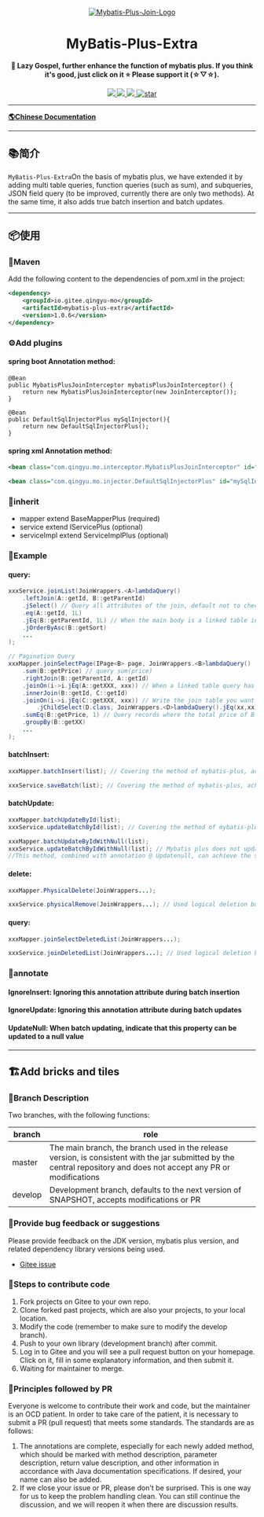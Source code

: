 <p align="center">
  <a href="https://gitee.com/qingyu-mo/mybatis-plus-extra/" target="_blank">
   <img alt="Mybatis-Plus-Join-Logo" src="https://mybatisplusjoin.com/lg.png">
  </a>
</p>
<h1 align="center">MyBatis-Plus-Extra</h1>
<p align="center">
	<strong>🍬 Lazy Gospel, further enhance the function of mybatis plus. If you think it's good, just click on it ⭐ Please support it (☆▽☆).</strong>
</p>

<p align="center">
	<a target="_blank" href="https://central.sonatype.com/artifact/io.gitee.qingyu-mo/mybatis-plus-extra">
		<img src="https://img.shields.io/maven-metadata/v?metadataUrl=https%3A%2F%2Fs01.oss.sonatype.org%2Fservice%2Flocal%2Frepo_groups%2Fpublic%2Fcontent%2Fio%2Fgitee%2Fqingyu-mo%2Fmybatis-plus-extra%2Fmaven-metadata.xml&label=Maven%20Central
" />
	</a>
	<a target="_blank" href="https://license.coscl.org.cn/MulanPSL2">
		<img src="https://img.shields.io/:license-MulanPSL2-blue.svg" />
	</a>
	<a target="_blank" href="https://www.oracle.com/java/technologies/javase/javase-jdk8-downloads.html">
		<img src="https://img.shields.io/badge/JDK-8+-green.svg" />
	</a>
	<a target="_blank" href='https://gitee.com/qingyu-mo/mybatis-plus-extra/stargazers'>
		<img src='https://gitee.com/qingyu-mo/mybatis-plus-extra/badge/star.svg?theme=gvp' alt='star'/>
	</a>
</p>

-------------------------------------------------------------------------------

[**🌎Chinese Documentation**](README.md)

-------------------------------------------------------------------------------

## 📚简介

`MyBatis-Plus-Extra`On the basis of mybatis plus, we have extended it by adding multi table queries, function queries (such as sum), and subqueries,
JSON field query (to be improved, currently there are only two methods). At the same time, it also adds true batch insertion and batch updates.

-------------------------------------------------------------------------------

## 📦使用

### 🍊Maven
Add the following content to the dependencies of pom.xml in the project:

```xml
<dependency>
    <groupId>io.gitee.qingyu-mo</groupId>
    <artifactId>mybatis-plus-extra</artifactId>
    <version>1.0.6</version>
</dependency>
```

### ⚙️Add plugins
#### spring boot Annotation method:

```jave
@Bean
public MybatisPlusJoinInterceptor mybatisPlusJoinInterceptor() {
    return new MybatisPlusJoinInterceptor(new JoinInterceptor());
}

@Bean
public DefaultSqlInjectorPlus mySqlInjector(){
    return new DefaultSqlInjectorPlus();
}
```

#### spring xml Annotation method:
```xml
<bean class="com.qingyu.mo.interceptor.MybatisPlusJoinInterceptor" id="mybatisPlusJoinInterceptor"/>

<bean class="com.qingyu.mo.injector.DefaultSqlInjectorPlus" id="mySqlInjector"/>
```
### 🔖inherit
* mapper extend BaseMapperPlus (required)
* service extend IServicePlus (optional)
* serviceImpl extend ServiceImplPlus (optional)

### 🔖Example
#### query:
```java
xxxService.joinList(JoinWrappers.<A>lambdaQuery()
    .leftJoin(A::getId, B::getParentId)
    .jSelect() // Query all attributes of the join, default not to check
    .eq(A::getId, 1L)
    .jEq(B::getParentId, 1L) // When the main body is a linked table instead of a main table, simply use the original mybatis-plus method with j
    .jOrderByAsc(B::getSort)
    ...
);

// Pagination Query
xxxMapper.joinSelectPage(IPage<B> page, JoinWrappers.<B>lambdaQuery()
    .sum(B::getPrice) // query sum(price)
    .rightJoin(B::getParentId, A::getId)
    .joinOn(i->i.jEq(A::getXXX, xxx)) // When a linked table query has more than one condition
    .innerJoin(B::getId, C::getId)
    .joinOn(i->i.jEq(C::getXXX, xxx)) // Write the join table you want to join after its join statement
        .jChildSelect(D.class, JoinWrappers.<D>lambdaQuery().jEq(xx,xx), alias) // The alias value comes from a subquery
    .sumEq(B::getPrice, 1) // Query records where the total price of B equals 1
    .groupBy(B::getXX)
    ...
);
```
#### batchInsert:
```java
xxxMapper.batchInsert(list); // Covering the method of mybatis-plus, achieving true batch insertion

xxxService.saveBatch(list); // Covering the method of mybatis-plus, achieving true batch insertion
```

#### batchUpdate:
```java
xxxMapper.batchUpdateById(list);
xxxService.updateBatchById(list); // Covering the method of mybatis-plus, achieving true batch update

xxxMapper.batchUpdateByIdWithNull(list);
xxxService.updateBatchByIdWithNull(list); // Mybatis plus does not update null values by default, and if you want to use it, you can only match a certain field to keep updating null values
//This method, combined with annotation @ Updatenull, can achieve the specified property to be updated to a null value when needed
```

#### delete:
```java
xxxMapper.PhysicalDelete(JoinWrappers...);

xxxService.physicalRemove(JoinWrappers...); // Used logical deletion but wanted to use physical deletion
```

#### query:
```java
xxxMapper.joinSelectDeletedList(JoinWrappers...);

xxxService.joinDeletedList(JoinWrappers...); // Used logical deletion but wanted to query records that have already been logically deleted
```

### 🔖annotate
#### IgnoreInsert: Ignoring this annotation attribute during batch insertion
#### IgnoreUpdate: Ignoring this annotation attribute during batch updates
#### UpdateNull: When batch updating, indicate that this property can be updated to a null value

-------------------------------------------------------------------------------

## 🏗️Add bricks and tiles

### 🎋Branch Description

Two branches, with the following functions:

| branch     | role                                                          |
|--------|---------------------------------------------------------------|
| master | The main branch, the branch used in the release version, is consistent with the jar submitted by the central repository and does not accept any PR or modifications |
| develop | Development branch, defaults to the next version of SNAPSHOT, accepts modifications or PR                 |

### 🐞Provide bug feedback or suggestions

Please provide feedback on the JDK version, mybatis plus version, and related dependency library versions being used.

- [Gitee issue](https://gitee.com/qingyu-mo/mybatis-plus-extra/issues)

### 🧬Steps to contribute code

1. Fork projects on Gitee to your own repo.
2. Clone forked past projects, which are also your projects, to your local location.
3. Modify the code (remember to make sure to modify the develop branch).
4. Push to your own library (development branch) after commit.
5. Log in to Gitee and you will see a pull request button on your homepage. Click on it, fill in some explanatory information, and then submit it.
6. Waiting for maintainer to merge.

### 📐Principles followed by PR

Everyone is welcome to contribute their work and code, but the maintainer is an OCD patient. In order to take care of the patient, 
it is necessary to submit a PR (pull request) that meets some standards. The standards are as follows:

1. The annotations are complete, especially for each newly added method, which should be marked with method description, 
parameter description, return value description, and other information in accordance with Java documentation specifications. If desired, your name can also be added.
2. If we close your issue or PR, please don't be surprised. This is one way for us to keep the problem handling clean. 
You can still continue the discussion, and we will reopen it when there are discussion results.